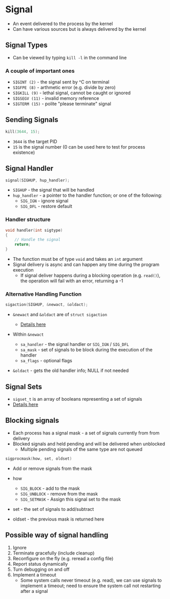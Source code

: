 # Signal
- An event delivered to the process by the kernel
- Can have various sources but is always delivered by the kernel

## Signal Types

- Can be viewed by typing `kill -l` in the command line

### A couple of important ones

- `SIGINT (2)` - the signal sent by ^C on terminal
- `SIGFPE (8)` - arthmetic error (e.g. divide by zero)
- `SIGKILL (9)` - lethal signal, cannot be caught or ignored
- `SIGSEGV (11)` - invalid memory reference
- `SIGTERM (15)` - polite "please terminate" signal

## Sending Signals

```c
kill(3644, 15);
```

- `3644` is the target PID
- `15` is the signal number (0 can be used here to test for process existence)

## Signal Handler

```c
signal(SIGHUP, hup_handler);
```

- `SIGHUP` - the signal that will be handled
- `hup_handler` - a pointer to the handler function; or one of the following:
    - `SIG_IGN` - ignore signal
    - `SIG_DFL` - restore default

### Handler structure
```c
void handler(int sigtype)
{
    // Handle the signal
    return;
}
```

- The function must be of type `void` and takes an `int` argument
- Signal delivery is async and can happen any time during the program execution
    - If signal deliver happens during a blocking operation (e.g. `read()`),
    the operation will fail with an error, returning a -1

### Alternative Handling Function

```c
sigaction(SIGHUP, &newact, &oldact);
```

- `&newact` and `&oldact` are of `struct sigaction`
    - [Details here](https://www.man7.org/linux/man-pages/man2/sigaction.2.html)

- Within `&newact`
    - `sa_handler` - the signal handler or `SIG_IGN` / `SIG_DFL`
    - `sa_mask` - set of signals to be block during the execution of the handler
    - `sa_flags` - optional flags

- `&oldact` - gets the old handler info; NULL if not needed

## Signal Sets

- `sigset_t` is an array of booleans representing a set of signals
- [Details here](https://www.gnu.org/software/libc/manual/html_node/Signal-Sets.html)

## Blocking signals

- Each process has a signal mask - a set of signals currently from from delivery
- Blocked signals and held pending and will be delivered when unblocked
    - Multiple pending signals of the same type are not queued

```c
sigprocmask(how, set, oldset)
```
- Add or remove signals from the mask

- how
    - `SIG_BLOCK` - add to the mask
    - `SIG_UNBLOCK` - remove from the mask
    - `SIG_SETMASK` - Assign this signal set to the mask

- set - the set of signals to add/subtract
- oldset - the previous mask is returned here

## Possible way of signal handling

1. Ignore
2. Terminate gracefully (include cleanup)
3. Reconfigure on the fly (e.g. reread a config file)
4. Report status dynamically
5. Turn debugging on and off
6. Implement a timeout
    - Some system calls never timeout (e.g. read), we can use signals to
    implement a timeout; need to ensure the system call not restarting after
    a signal
